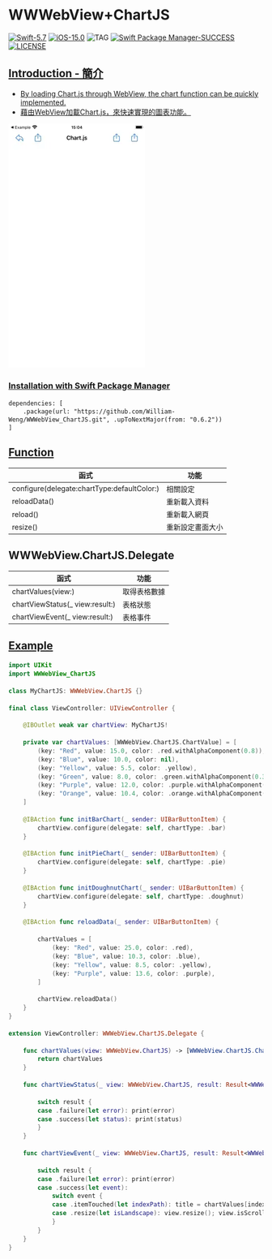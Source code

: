 # WWWebView+ChartJS

[![Swift-5.7](https://img.shields.io/badge/Swift-5.7-orange.svg?style=flat)](https://developer.apple.com/swift/) [![iOS-15.0](https://img.shields.io/badge/iOS-15.0-pink.svg?style=flat)](https://developer.apple.com/swift/) ![TAG](https://img.shields.io/github/v/tag/William-Weng/WWWebView_ChartJS) [![Swift Package Manager-SUCCESS](https://img.shields.io/badge/Swift_Package_Manager-SUCCESS-blue.svg?style=flat)](https://developer.apple.com/swift/) [![LICENSE](https://img.shields.io/badge/LICENSE-MIT-yellow.svg?style=flat)](https://developer.apple.com/swift/)

## [Introduction - 簡介](https://swiftpackageindex.com/William-Weng)
- [By loading Chart.js through WebView, the chart function can be quickly implemented.](https://www.chartjs.org/docs/latest/getting-started/)
- [藉由WebView加載Chart.js，來快速實現的圖表功能。](https://chartjs.bootcss.com/docs/getting-started/installation.html)

![](./Example.webp)

### [Installation with Swift Package Manager](https://medium.com/彼得潘的-swift-ios-app-開發問題解答集/使用-spm-安裝第三方套件-xcode-11-新功能-2c4ffcf85b4b)
```
dependencies: [
    .package(url: "https://github.com/William-Weng/WWWebView_ChartJS.git", .upToNextMajor(from: "0.6.2"))
]
```

## [Function](https://ezgif.com/video-to-webp)
|函式|功能|
|-|-|
|configure(delegate:chartType:defaultColor:)|相關設定|
|reloadData()|重新載入資料|
|reload()|重新載入網頁|
|resize()|重新設定畫面大小|

## WWWebView.ChartJS.Delegate
|函式|功能|
|-|-|
|chartValues(view:)|取得表格數據|
|chartViewStatus(_ view:result:)|表格狀態|
|chartViewEvent(_ view:result:)|表格事件|

## [Example](https://ezgif.com/video-to-webp)
```swift
import UIKit
import WWWebView_ChartJS

class MyChartJS: WWWebView.ChartJS {}

final class ViewController: UIViewController {
    
    @IBOutlet weak var chartView: MyChartJS!
    
    private var chartValues: [WWWebView.ChartJS.ChartValue] = [
        (key: "Red", value: 15.0, color: .red.withAlphaComponent(0.8)),
        (key: "Blue", value: 10.0, color: nil),
        (key: "Yellow", value: 5.5, color: .yellow),
        (key: "Green", value: 8.0, color: .green.withAlphaComponent(0.3)),
        (key: "Purple", value: 12.0, color: .purple.withAlphaComponent(0.5)),
        (key: "Orange", value: 10.4, color: .orange.withAlphaComponent(0.7)),
    ]
    
    @IBAction func initBarChart(_ sender: UIBarButtonItem) {
        chartView.configure(delegate: self, chartType: .bar)
    }
    
    @IBAction func initPieChart(_ sender: UIBarButtonItem) {
        chartView.configure(delegate: self, chartType: .pie)
    }
    
    @IBAction func initDoughnutChart(_ sender: UIBarButtonItem) {
        chartView.configure(delegate: self, chartType: .doughnut)
    }
    
    @IBAction func reloadData(_ sender: UIBarButtonItem) {
        
        chartValues = [
            (key: "Red", value: 25.0, color: .red),
            (key: "Blue", value: 10.3, color: .blue),
            (key: "Yellow", value: 8.5, color: .yellow),
            (key: "Purple", value: 13.6, color: .purple),
        ]
        
        chartView.reloadData()
    }
}

extension ViewController: WWWebView.ChartJS.Delegate {
    
    func chartValues(view: WWWebView.ChartJS) -> [WWWebView.ChartJS.ChartValue] {
        return chartValues
    }
        
    func chartViewStatus(_ view: WWWebView.ChartJS, result: Result<WWWebView.ChartJS.Status, Error>) {
        
        switch result {
        case .failure(let error): print(error)
        case .success(let status): print(status)
        }
    }
    
    func chartViewEvent(_ view: WWWebView.ChartJS, result: Result<WWWebView.ChartJS.Event, any Error>) {
        
        switch result {
        case .failure(let error): print(error)
        case .success(let event):
            switch event {
            case .itemTouched(let indexPath): title = chartValues[indexPath.row].key
            case .resize(let isLandscape): view.resize(); view.isScrollEnabled = isLandscape
            }
        }
    }
}
```
